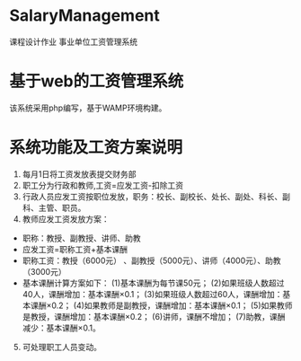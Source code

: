 # SalaryManagement
课程设计作业 事业单位工资管理系统

# 基于web的工资管理系统
该系统采用php编写，基于WAMP环境构建。

# 系统功能及工资方案说明
1. 每月1日将工资发放表提交财务部
2. 职工分为行政和教师,工资=应发工资-扣除工资
3. 行政人员应发工资按职位发放，职务：校长、副校长、处长、副处、科长、副科、主管、职员。
4. 教师应发工资发放方案：
  - 职称：教授、副教授、讲师、助教
  - 应发工资=职称工资+基本课酬
  - 职称工资：教授（6000元） 、副教授（5000元）、讲师（4000元）、助教（3000元）
  - 基本课酬计算方案如下：
    (1)基本课酬为每节课50元；
    (2)如果班级人数超过40人，课酬增加：基本课酬×0.1；
    (3)如果班级人数超过60人，课酬增加：基本课酬×0.2；
    (4)如果教师是副教授，课酬增加：基本课酬×0.1；
    (5)如果教师是教授，课酬增加：基本课酬×0.2；
    (6)讲师，课酬不增加；
    (7)助教，课酬减少：基本课酬×0.1。
5. 可处理职工人员变动。